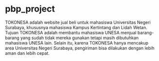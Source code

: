 # pbp_project
TOKONESA adalah website jual beli untuk mahasiswa Universitas Negeri Surabaya, khususnya mahasiswa Kampus Kertintang dan Lidah Wetan. Tujuan TOKONESA adalah membantu mahasiswa UNESA menjual barang-barang yang sudah tidak mereka gunakan tetapi masih dibutuhkan mahasiswa UNESA lain. Selain itu, karena TOKONESA hanya mencakup area Universitas Negeri Surabaya, pengiriman bisa dilakukan dengan lebih aman dan lebih cepat.
